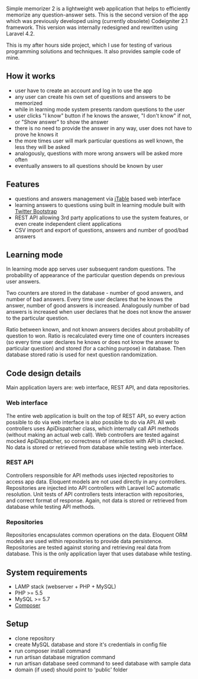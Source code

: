 Simple memorizer 2 is a lightweight web application that helps to efficiently memorize any question-answer sets. This is the second version of the app which was previously developed using (currently obsolete) Codeigniter 2.1 framework. This version was internally redesigned and rewritten using Laravel 4.2.

This is my after hours side project, which I use for testing of various programming solutions and techniques. It also provides sample code of mine.

## How it works

- user have to create an account and log in to use the app
- any user can create his own set of questions and answers to be memorized
- while in learning mode system presents random questions to the user
- user clicks "I know" button if he knows the answer, "I don't know" if not, or "Show answer" to show the answer
- there is no need to provide the answer in any way, user does not have to prove he knows it
- the more times user will mark particular questions as well known, the less they will be asked
- analogously, questions with more wrong answers will be asked more often
- eventually answers to all questions should be known by user

## Features

- questions and answers management via [jTable](http://www.jtable.org) based web interface
- learning answers to questions using built in learning module built with [Twitter Bootstrap](http://getbootstrap.com)
- REST API allowing 3rd party applications to use the system features, or even create independent client applications
- CSV import and export of questions, answers and number of good/bad answers

## Learning mode

In learning mode app serves user subsequent random questions. The probability of appearance of the particular question depends on previous user answers.

Two counters are stored in the database - number of good answers, and number of bad answers. Every time user declares that he knows the answer, number of good answers is increased. Analogously number of bad answers is increased when user declares that he does not know the answer to the particular question.

Ratio between known, and not known answers decides about probability of question to won. Ratio is recalculated every time one of counters increases (so every time user declares he knows or does not know the answer to particular question) and stored (for a caching purpose) in database. Then database stored ratio is used for next question randomization.

## Code design details

Main application layers are: web interface, REST API, and data repositories.

### Web interface

The entire web application is built on the top of REST API, so every action possible to do via web interface is also possible to do via API. All web controllers uses ApiDispatcher class, which internally call API methods (without making an actual web call). Web controllers are tested against mocked ApiDispatcher, so correctness of interaction with API is checked. No data is stored or retrieved from database while testing web interface.

### REST API

Controllers responsible for API methods uses injected repositories to access app data. Eloquent models are not used directly in any controllers. Repositories are injected into API controllers with Laravel IoC automatic resolution. Unit tests of API controllers tests interaction with repositories, and correct format of response. Again, not data is stored or retrieved from database while testing API methods.

### Repositories

Repositories encapsulates common operations on the data. Eloquent ORM models are used within repositories to provide data persistence. Repositories are tested against storing and retrieving real data from database. This is the only application layer that uses database while testing.

## System requirements

- LAMP stack (webserver + PHP + MySQL)
- PHP >= 5.5
- MySQL >= 5.7
- [Composer](https://getcomposer.org)

## Setup

- clone repository
- create MySQL database and store it's credentials in config file
- run composer install command
- run artisan database migration command
- run artisan database seed command to seed database with sample data
- domain (if used) should point to 'public' folder
